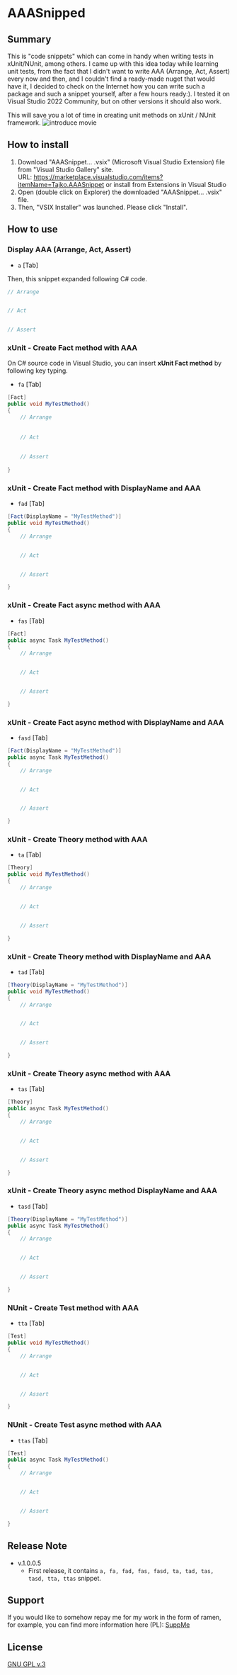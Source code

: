 # AAASnipped

## Summary

This is "code snippets" which can come in handy when writing tests in xUnit/NUnit, among others. I came up with this idea today while learning unit tests, from the fact that I didn't want to write AAA (Arrange, Act, Assert) every now and then, and I couldn't find a ready-made nuget that would have it, I decided to check on the Internet how you can write such a package and such a snippet yourself, after a few hours ready:). 
I tested it on Visual Studio 2022 Community, but on other versions it should also work.

This will save you a lot of time in creating unit methods on xUnit / NUnit framework.
![introduce movie](https://github.com/Tajko725/AAASnippet/blob/d83c3c45bda606ea661def69617a69af5a0736e1/AAASnippet/Assets/Demo.gif)

## How to install

1. Download "AAASnippet... .vsix" (Microsoft Visual Studio Extension) file from "Visual Studio Gallery" site.  
URL: https://marketplace.visualstudio.com/items?itemName=Tajko.AAASnippet  or install from Extensions in Visual Studio
2. Open (double click on Explorer) the downloaded "AAASnippet... .vsix" file.
3. Then, "VSIX Installer" was launched. Please click "Install".

## How to use

### Display AAA (Arrange, Act, Assert)

- `a` [Tab]

Then, this snippet expanded following C# code.

```csharp
// Arrange


// Act


// Assert

```
### xUnit - Create Fact method with AAA

On C# source code in Visual Studio, you can insert **xUnit Fact method** by following key typing.

- `fa` [Tab]  

```csharp
[Fact]
public void MyTestMethod()
{
    // Arrange
    
    
    // Act
    
    
    // Assert
    
}
```

### xUnit - Create Fact method with DisplayName and AAA
- `fad` [Tab]

```csharp
[Fact(DisplayName = "MyTestMethod")]
public void MyTestMethod()
{
    // Arrange


    // Act


    // Assert

}
```

### xUnit - Create Fact async method with AAA
- `fas` [Tab]

```csharp
[Fact]
public async Task MyTestMethod()
{
    // Arrange


    // Act


    // Assert

}
```

### xUnit - Create Fact async method with DisplayName and AAA
- `fasd` [Tab]

```csharp
[Fact(DisplayName = "MyTestMethod")]
public async Task MyTestMethod()
{
    // Arrange


    // Act


    // Assert

}
```

### xUnit - Create Theory method with AAA
- `ta` [Tab]

```csharp
[Theory]
public void MyTestMethod()
{
    // Arrange


    // Act


    // Assert

}
```

### xUnit - Create Theory method with DisplayName and AAA
- `tad` [Tab]

```csharp
[Theory(DisplayName = "MyTestMethod")]
public void MyTestMethod()
{
    // Arrange


    // Act


    // Assert

}
```

### xUnit - Create Theory async method with AAA
- `tas` [Tab]

```csharp
[Theory]
public async Task MyTestMethod()
{
    // Arrange


    // Act


    // Assert

}
```

### xUnit - Create Theory async method DisplayName and AAA
- `tasd` [Tab]

```csharp
[Theory(DisplayName = "MyTestMethod")]
public async Task MyTestMethod()
{
    // Arrange


    // Act


    // Assert

}
```

### NUnit - Create Test method with AAA
- `tta` [Tab]

```csharp
[Test]
public void MyTestMethod()
{
    // Arrange


    // Act


    // Assert

}
```

### NUnit - Create Test async method with AAA
- `ttas` [Tab]

```csharp
[Test]
public async Task MyTestMethod()
{
    // Arrange


    // Act


    // Assert

}
```

## Release Note

- v.1.0.0.5
  - First release, it contains `a, fa, fad, fas, fasd, ta, tad, tas, tasd, tta, ttas` snippet.

## Support
If you would like to somehow repay me for my work in the form of ramen, for example, you can find more information here (PL): [SuppMe](http://kurso-center.pl/wsparcie/)

## License

[GNU GPL v.3](LICENSE.txt)
